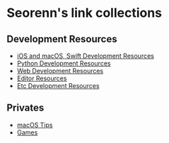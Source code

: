 Seorenn's link collections
==========================

## Development Resources

- [iOS and macOS, Swift Development Resources](https://github.com/seorenn/links/blob/master/ios_mac_dev.md)
- [Python Development Resources](https://github.com/seorenn/links/blob/master/python_dev.md)
- [Web Development Resources](https://github.com/seorenn/links/blob/master/web_dev.md)
- [Editor Resources](https://github.com/seorenn/links/blob/master/editor.md)
- [Etc Development Resources](https://github.com/seorenn/links/blob/master/etc_dev.md)

## Privates

- [macOS Tips](https://github.com/seorenn/links/blob/master/macos.md)
- [Games](https://github.com/seorenn/links/blob/master/game.md)
